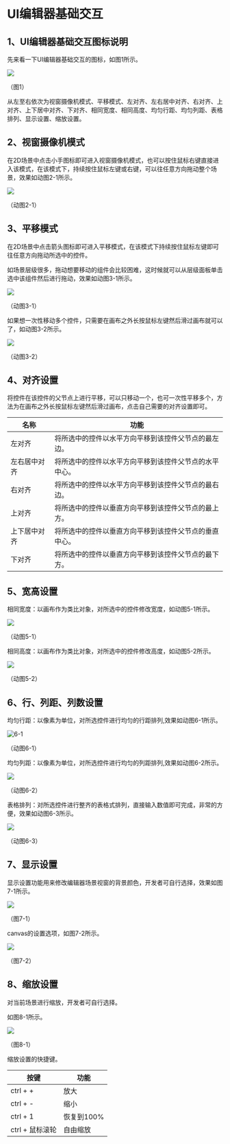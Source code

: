 # UI编辑器基础交互

## 1、UI编辑器基础交互图标说明

先来看一下UI编辑器基础交互的图标，如图1所示。

![](img/1.png) 

（图1）

​        从左至右依次为视窗摄像机模式、平移模式、左对齐、左右居中对齐、右对齐、上对齐、上下居中对齐、下对齐、相同宽度、相同高度、均匀行距、均匀列距、表格排列、显示设置、缩放设置。

## 2、视窗摄像机模式

​        在2D场景中点击小手图标即可进入视窗摄像机模式，也可以按住鼠标右键直接进入该模式，在该模式下，持续按住鼠标左键或右键，可以往任意方向拖动整个场景，效果如动图2-1所示。

![](img/2-1.gif) 

（动图2-1）

## 3、平移模式

在2D场景中点击箭头图标即可进入平移模式，在该模式下持续按住鼠标左键即可往任意方向拖动所选中的控件。

如场景层级很多，拖动想要移动的组件会比较困难，这时候就可以从层级面板单击选中该组件然后进行拖动，效果如动图3-1所示。

![](img/3-1.gif) 

（动图3-1）

如果想一次性移动多个控件，只需要在画布之外长按鼠标左键然后滑过画布就可以了，如动图3-2所示。

![](img/3-2.gif) 

（动图3-2）

## 4、对齐设置

将控件在该控件的父节点上进行平移，可以只移动一个，也可一次性平移多个，方法为在画布之外长按鼠标左键然后滑过画布，点击自己需要的对齐设置即可。

| 名称         | 功能                                                   |
| ------------ | ------------------------------------------------------ |
| 左对齐       | 将所选中的控件以水平方向平移到该控件父节点的最左边。   |
| 左右居中对齐 | 将所选中的控件以水平方向平移到该控件父节点的水平中心。 |
| 右对齐       | 将所选中的控件以水平方向平移到该控件父节点的最右边。   |
| 上对齐       | 将所选中的控件以垂直方向平移到该控件父节点的最上方。   |
| 上下居中对齐 | 将所选中的控件以垂直方向平移到该控件父节点的垂直中心。 |
| 下对齐       | 将所选中的控件以垂直方向平移到该控件父节点的最下方。   |

## 5、宽高设置

相同宽度：以画布作为类比对象，对所选中的控件修改宽度，如动图5-1所示。

![](img/5-1.gif) 

（动图5-1）

相同高度：以画布作为类比对象，对所选中的控件修改高度，如动图5-2所示。

![](img/5-2.gif) 

（动图5-2）

## 6、行、列距、列数设置

均匀行距：以像素为单位，对所选控件进行均匀的行距排列,效果如动图6-1所示。

![6-1](img/6-1.gif) 

（动图6-1）

均匀列距：以像素为单位，对所选控件进行均匀的列距排列,效果如动图6-2所示。

![](img/6-2.gif) 

（动图6-2）

表格排列：对所选控件进行整齐的表格式排列，直接输入数值即可完成，非常的方便，效果如动图6-3所示。

![](img/6-3.gif) 

（动图6-3）

## 7、显示设置

显示设置功能用来修改编辑器场景视窗的背景颜色，开发者可自行选择，效果如图7-1所示。

![](img/7-1.png) 

（图7-1）

canvas的设置选项，如图7-2所示。

![](img/7-2.png) 

（图7-2）

## 8、缩放设置

对当前场景进行缩放，开发者可自行选择。

如图8-1所示。

![](img/8-1.png) 

（图8-1）

缩放设置的快捷键。

| 按键              | 功能       |
| ----------------- | ---------- |
| ctrl  +  +        | 放大       |
| ctrl  +  -        | 缩小       |
| ctrl  +  1        | 恢复到100% |
| ctrl  +  鼠标滚轮 | 自由缩放   |

